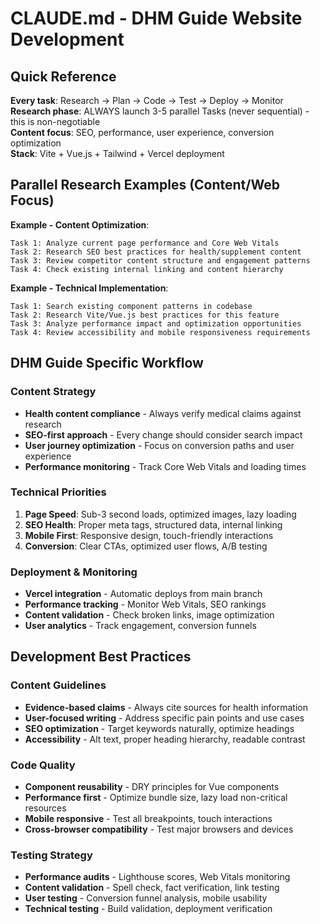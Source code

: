 # CLAUDE.md - DHM Guide Website Development

## Quick Reference
**Every task**: Research → Plan → Code → Test → Deploy → Monitor  
**Research phase**: ALWAYS launch 3-5 parallel Tasks (never sequential) - this is non-negotiable  
**Content focus**: SEO, performance, user experience, conversion optimization  
**Stack**: Vite + Vue.js + Tailwind + Vercel deployment  

## Parallel Research Examples (Content/Web Focus)

**Example - Content Optimization**:
```
Task 1: Analyze current page performance and Core Web Vitals
Task 2: Research SEO best practices for health/supplement content
Task 3: Review competitor content structure and engagement patterns
Task 4: Check existing internal linking and content hierarchy
```

**Example - Technical Implementation**:
```
Task 1: Search existing component patterns in codebase
Task 2: Research Vite/Vue.js best practices for this feature
Task 3: Analyze performance impact and optimization opportunities
Task 4: Review accessibility and mobile responsiveness requirements
```

## DHM Guide Specific Workflow

### Content Strategy
- **Health content compliance** - Always verify medical claims against research
- **SEO-first approach** - Every change should consider search impact
- **User journey optimization** - Focus on conversion paths and user experience
- **Performance monitoring** - Track Core Web Vitals and loading times

### Technical Priorities
1. **Page Speed**: Sub-3 second loads, optimized images, lazy loading
2. **SEO Health**: Proper meta tags, structured data, internal linking
3. **Mobile First**: Responsive design, touch-friendly interactions
4. **Conversion**: Clear CTAs, optimized user flows, A/B testing

### Deployment & Monitoring
- **Vercel integration** - Automatic deploys from main branch
- **Performance tracking** - Monitor Web Vitals, SEO rankings
- **Content validation** - Check broken links, image optimization
- **User analytics** - Track engagement, conversion funnels

## Development Best Practices

### Content Guidelines
- **Evidence-based claims** - Always cite sources for health information
- **User-focused writing** - Address specific pain points and use cases
- **SEO optimization** - Target keywords naturally, optimize headings
- **Accessibility** - Alt text, proper heading hierarchy, readable contrast

### Code Quality
- **Component reusability** - DRY principles for Vue components
- **Performance first** - Optimize bundle size, lazy load non-critical resources
- **Mobile responsive** - Test all breakpoints, touch interactions
- **Cross-browser compatibility** - Test major browsers and devices

### Testing Strategy
- **Performance audits** - Lighthouse scores, Web Vitals monitoring
- **Content validation** - Spell check, fact verification, link testing
- **User testing** - Conversion funnel analysis, mobile usability
- **Technical testing** - Build validation, deployment verification